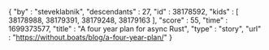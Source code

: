 {
  "by" : "steveklabnik",
  "descendants" : 27,
  "id" : 38178592,
  "kids" : [ 38178988, 38179391, 38179248, 38179163 ],
  "score" : 55,
  "time" : 1699373577,
  "title" : "A four year plan for async Rust",
  "type" : "story",
  "url" : "https://without.boats/blog/a-four-year-plan/"
}
